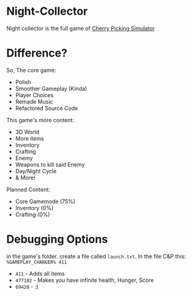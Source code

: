 # Night-Collector
Night collector is the full game of [Cherry Picking Simulator](https://kufferey.itch.io/cherry-picking-simulator)

# Difference?
So, The core game:
* Polish
* Smoother Gameplay (Kinda)
* Player Choices
* Remade Music
* Refactored Source Code

This game's more content:
* 3D World
* More items
* Inventory
* Crafting
* Enemy
* Weapons to kill said Enemy
* Day/Night Cycle
* & More!

Planned Content:
* Core Gamemode (75%)
* Inventory (0%)
* Crafting (0%)

# Debugging Options
in the game's folder. create a file called `launch.txt`. In the file C&P this:
``
%GAMEPLAY_CHANGER% 411
``

* `411` - Adds all items
* `477182` - Makes you have infinite health, Hunger, Score
* `69420` - :)
